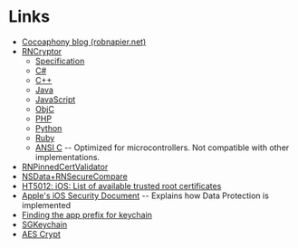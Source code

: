 # Links
* [Cocoaphony blog (robnapier.net)](http://robnapier.net)
* [RNCryptor](https://rncryptor.github.io)
    * [Specification](https://github.com/RNCryptor/RNCryptor-Spec)
    * [C#](https://github.com/RNCryptor/RNCryptor-cs)
    * [C++](https://github.com/RNCryptor/RNCryptor-cpp)
    * [Java](https://github.com/RNCryptor/JNCryptor)
    * [JavaScript](https://github.com/RNCryptor/rncryptor-js)
    * [ObjC](https://github.com/RNCryptor/RNCryptor)
    * [PHP](https://github.com/RNCryptor/RNCryptor-php)
    * [Python](https://github.com/RNCryptor/RNCryptor-python)
    * [Ruby](https://github.com/RNCryptor/ruby_rncryptor) 
    * [ANSI C](https://github.com/megabri/MGCryptor) -- Optimized for microcontrollers. Not compatible with other implementations.
* [RNPinnedCertValidator](https://github.com/rnapier/RNPinnedCertValidator)
* [NSData+RNSecureCompare](https://github.com/rnapier/NSData-RNSecureCompare)
* [HT5012: iOS: List of available trusted root certificates](http://support.apple.com/kb/HT5012)
* [Apple's iOS Security Document](https://www.apple.com/la/iphone/business/docs/iOS_Security_May12.pdf) -- Explains how Data Protection is implemented
* [Finding the app prefix for keychain](http://stackoverflow.com/questions/11726672/access-app-identifier-prefix-programmatically)
* [SGKeychain](https://github.com/secondgear/SGKeychain)
* [AES Crypt](http://www.aescrypt.com)